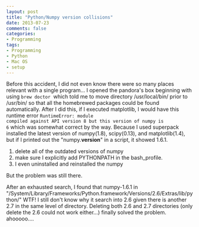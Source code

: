 ```yaml
---
layout: post
title: "Python/Numpy version collisions"
date: 2013-07-23
comments: false
categories:
- Programming
tags:
- Programming
- Python
- Mac OS
- setup
---
```


Before this accident, I did not even know there were so many places relevant with a single program... I opened the pandora's box beginning with using <code>brew doctor</code> &nbsp;which told me to move directory /usr/local/bin/ prior to /usr/bin/ so that all the homebrewed packages could be found automatically. After I did this, if I executed matplotlib, I would have this runtime error <code>RuntimeError: module compiled against API version 8 but this version of numpy is 6</code>&nbsp;which was somewhat correct by the way. Because I used superpack installed the latest version of numpy(1.8), scipy(0.13), and matplotlib(1.4), but if I printed out the "numpy.__version__" in a script, it showed 1.6.1.

1. delete all of the outdated versions of numpy
2. make sure I explicitly add PYTHONPATH in the bash_profile.
3. I even uninstalled and reinstalled the numpy

But the problem was still there.

After an exhausted search, I found that numpy-1.6.1 in "/System/Library/Frameworks/Python.framework/Versions/2.6/Extras/lib/python/" WTF! I still don't know why it search into 2.6 given there is another 2.7 in the same level of directory. Deleting both 2.6 and 2.7 directories (only delete the 2.6 could not work either...) finally solved the problem. ahooooo....
